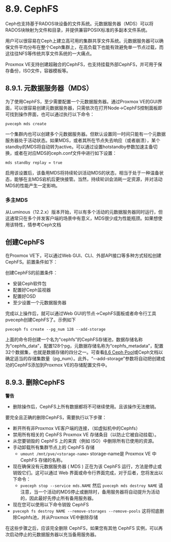 # 8.9. CephFS

Ceph也支持基于RADOS块设备的文件系统。元数据服务器（MDS）可以将RADOS块映射为文件和目录，并提供兼容POSIX标准的多副本文件系统。

用户可以很容易在Ceph上建立高可用的集群共享文件系统。元数据服务器可以确保文件平均分布在整个Ceph集群上，在高负载下也能有效避免单一节点过载，而这往往NFS等传统共享文件系统的一大痛点。

Proxmox VE支持创建超融合的CephFS，也支持挂载外部CephFS，并可用于保存备份，ISO文件，容器模板等。


## 8.9.1. 元数据服务器（MDS）

为了使用CephFS，至少需要配置一个元数据服务器。通过Proxmox VE的GUI界面，可以很容易创建元数据服务器，只需依次在打开Node→CephFS控制面板即可找到操作界面，也可以通过执行以下命令：

```
pveceph mds create
```

一个集群内也可以创建多个元数据服务器。但默认设置同一时间只能有一个元数据服务器处于活动状态。如果MDS，或者其所在节点失去响应（或者崩溃），某个standby的MDS将自动转为active。可以通过设置hotstandby参数加速主备切换，或者在对应MDS的ceph.conf文件中进行如下设置：

```
mds standby replay = true
```

启用该设置后，该备用MDS将持续轮训活动MDS的状态，相当于处于一种温备状态，能够在主MDS宕机后更快接管。当然，持续轮训会消耗一定资源，并对活动MDS的性能产生一定影响。


### 多主MDS

从Luminous（12.2.x）版本开始，可以有多个活动的元数据服务器同时运行，但这通常只在多个并发客户端的场景中有意义，MDS很少成为性能瓶颈。如果想使用该特性，情参考Ceph文档

## 创建CephFS

在Proxmox VE下，可以通过Web GUI、CLI、外部API接口等多种方式轻松创建CephFS。前置条件如下：

  创建CephFS的前置条件：

-  安装Ceph软件包
-  配置好Ceph监视器
-  配置好OSD
-  至少设置一个元数据服务器

完成以上操作后，就可以通过Web GUI的节点→CephFS面板或者命令行工具pveceph创建CephFS了。示例如下

```
pveceph fs create --pg_num 128 --add-storage
```


上面的命令将创建一个名为“cephfs”的CephFS存储池，数据存储名称为“cephfs_data”，配置128个pg，元数据存储名称为“cephfs_metadata”，配置32个数据集，也就是数据存储的四分之一。可查看[8.6 Ceph Pool](./cephpools.md)或Ceph文档以确定适当的存储集数量（pg_num）。此外，“--add-storage”参数将自动把创建成功的CephFS添加到Proxmox VE的存储配置文件中。


## 8.9.3. 删除CephFS

**警告**

- 删除操作后，CephFS上所有数据都将不可继续使用。且该操作无法撤销。

要完全且正确的删除CephFS，需要执行以下步骤：

- 断开所有非Proxmox VE客户端的连接，（如虚拟机中的Cephfs）
- 禁用所有相关的 CephFS Proxmox VE 存储条目（以防止它被自动挂载）。
- 从您要销毁的 CephFS 上的来宾（例如 ISO）中删除所有已使用的资源。
- 手动卸载所有集群节点上的 CephFS 存储
  - `umount /mnt/pve/<storage-name>`  storage-name是 Proxmox VE 中 CephFS 存储的名称。
- 现在确保没有元数据服务器 ( MDS ) 正在为该 CephFS 运行，方法是停止或销毁它们。这可以通过 Web 界面或命令行界面完成，对于后者，您将发出以下命令：
  - `pveceph stop --service mds.NAME` 然后 `pveceph mds destroy NAME` 请注意，当一个活动的MDS停止或删除时，备用服务器将自动提升为活动的，因此最好先停止所有备用服务器。
-  现在您可以使用以下命令销毁 CephFS
  - `pveceph fs destroy NAME --remove-storages --remove-pools` 这将彻底删除Cephfs池，并从Proxmox VE中删除存储

在这些步骤之后，应该完全删除 CephFS，如果您有其他 CephFS 实例，可以再次启动停止的元数据服务器以充当备用服务器。

